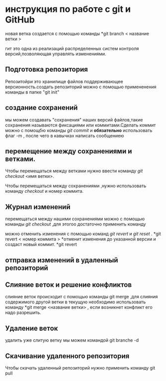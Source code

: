 
# инструкция по работе с git и GitHub





новая ветка создается с помощью команды *git branch < название ветки >



гит это одна из реализаций распределенных систем контроля версий,позволяющая управлять изменениями. 
## Подготовка репозитория 

Репозитойри это хранилище файлов поддерживающее версионность.создать репозиторий можно с помощью примененения команды в папке "git init" 

## создание сохранений

мы можем создавать "сохранения" наших версий файлов,такие сохранения называются фиксациями или коммитами.Сделать коммит можно с помощбю команды *git commit* и **обязательно** использовать флаг -m , после чего в кавычках написать сообщениею


## перемещение между сохранениями и ветками.

Чтобы перемещаться между ветками нужно ввести команду *git checkout* <имя ветки>.
 
Чтобы перемещаться между сохранениями ,нужно использовать команду *checkout* и номер коммита.

 ## Журнал изменений 
 
перемещаться между нашими сохранениями можно с помощью команды *git checkout* ,для этогоо достаточно применить команду 

можно отменить изменения с помощью команд *git revert* и *git reset* .
*git revert < номер коммита > *отменит изменения до указанной версии и создаст новый коммит.
*git revert



## отправка изменений в удаленный репозиторий

## Слияние веток и решение конфликтов
слияние веток происходит с помощью команды git merge ,для слияния содержимого другой ветки в текущую необходимо использовать команду *git merge <название ветки> , если возникнет конфликт его надо разрешить.
## Удаление веток
 удалить уже слитую ветку мы можем командой git branche -d 
 

## Скачивание удаленного репозитория

Чтобы скачать удаленный репозиторий нужно применить команду git pull